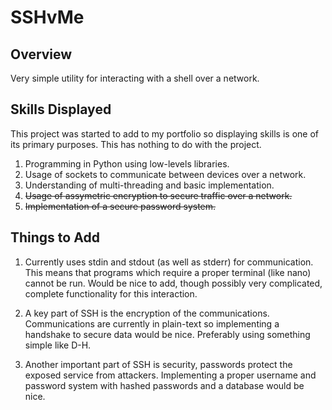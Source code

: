# SSHvMe

## Overview
Very simple utility for interacting with a shell over a network.

## Skills Displayed
This project was started to add to my portfolio so displaying skills is one of its primary purposes.
This has nothing to do with the project.

1. Programming in Python using low-levels libraries.
2. Usage of sockets to communicate between devices over a network.
3. Understanding of multi-threading and basic implementation.
4. <s>Usage of assymetric encryption to secure traffic over a network.</s>
5. <s>Implementation of a secure password system.</s>

## Things to Add
1. Currently uses stdin and stdout (as well as stderr) for communication.
This means that programs which require a proper terminal (like nano) cannot be run.
Would be nice to add, though possibly very complicated, complete functionality for this interaction.

2. A key part of SSH is the encryption of the communications.
Communications are currently in plain-text so implementing a handshake to secure data would be nice.
Preferably using something simple like D-H.

3. Another important part of SSH is security, passwords protect the exposed service from attackers.
Implementing a proper username and password system with hashed passwords and a database would be nice.
